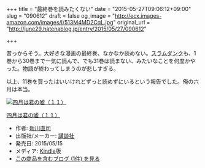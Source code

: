 +++
title = "最終巻を読みたくない"
date = "2015-05-27T09:06:12+09:00"
slug = "090612"
draft = false
og_image = "http://ecx.images-amazon.com/images/I/513M4MD2CqL.jpg"
original_url = "http://june29.hatenablog.jp/entry/2015/05/27/090612"

+++

<p>昔っからそう。大好きな漫画の最終巻、なかなか読めない。<a class="keyword" href="http://d.hatena.ne.jp/keyword/%A5%B9%A5%E9%A5%E0%A5%C0%A5%F3%A5%AF">スラムダンク</a>も、1巻から30巻まで一気に読んで、でも31巻は読まない、みたいなことを何度かやった。物語が終わってしまうのが悲しすぎる。</p>

<p>以上、11巻を買ったはいいけれどずっと読めずにいるという報告でした。俺の六月は本当。</p>

<p></p>
<div class="hatena-asin-detail">
<a href="http://www.amazon.co.jp/exec/obidos/ASIN/B00XHJPLOG/cameralady-22/"><img src="http://ecx.images-amazon.com/images/I/513M4MD2CqL._SL160_.jpg" class="hatena-asin-detail-image" alt="四月は君の嘘（１１）" title="四月は君の嘘（１１）"></a><div class="hatena-asin-detail-info">
<p class="hatena-asin-detail-title"><a href="http://www.amazon.co.jp/exec/obidos/ASIN/B00XHJPLOG/cameralady-22/">四月は君の嘘（１１）</a></p>
<ul>
<li>
<span class="hatena-asin-detail-label">作者:</span> <a class="keyword" href="http://d.hatena.ne.jp/keyword/%BF%B7%C0%EE%C4%BE%BB%CA">新川直司</a>
</li>
<li>
<span class="hatena-asin-detail-label">出版社/メーカー:</span> <a class="keyword" href="http://d.hatena.ne.jp/keyword/%B9%D6%C3%CC%BC%D2">講談社</a>
</li>
<li>
<span class="hatena-asin-detail-label">発売日:</span> 2015/05/15</li>
<li>
<span class="hatena-asin-detail-label">メディア:</span> <a class="keyword" href="http://d.hatena.ne.jp/keyword/Kindle">Kindle</a>版</li>
<li><a href="http://d.hatena.ne.jp/asin/B00XHJPLOG/cameralady-22" target="_blank">この商品を含むブログ (1件) を見る</a></li>
</ul>
</div>
<div class="hatena-asin-detail-foot"></div>
</div>